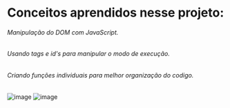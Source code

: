 # Conceitos aprendidos nesse projeto:

###### Manipulação do DOM com JavaScript.
###### Usando tags e id's para manipular o modo de execução.
###### Criando funções individuais para melhor organização do codigo.

![image](https://user-images.githubusercontent.com/36507641/152453883-78009686-3d8f-4193-aeff-9678717c550a.png)
![image](https://user-images.githubusercontent.com/36507641/152453963-9b480ded-fa9a-42ef-8165-2c9a6edb608e.png)
